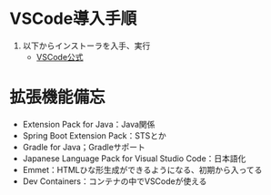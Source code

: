# VSCode導入手順
1. 以下からインストーラを入手、実行
    - [VSCode公式](https://code.visualstudio.com/download)

# 拡張機能備忘
* Extension Pack for Java：Java関係
* Spring Boot Extension Pack：STSとか
* Gradle for Java；Gradleサポート
* Japanese Language Pack for Visual Studio Code：日本語化
* Emmet：HTMLひな形生成ができるようになる、初期から入ってる
* Dev Containers：コンテナの中でVSCodeが使える
